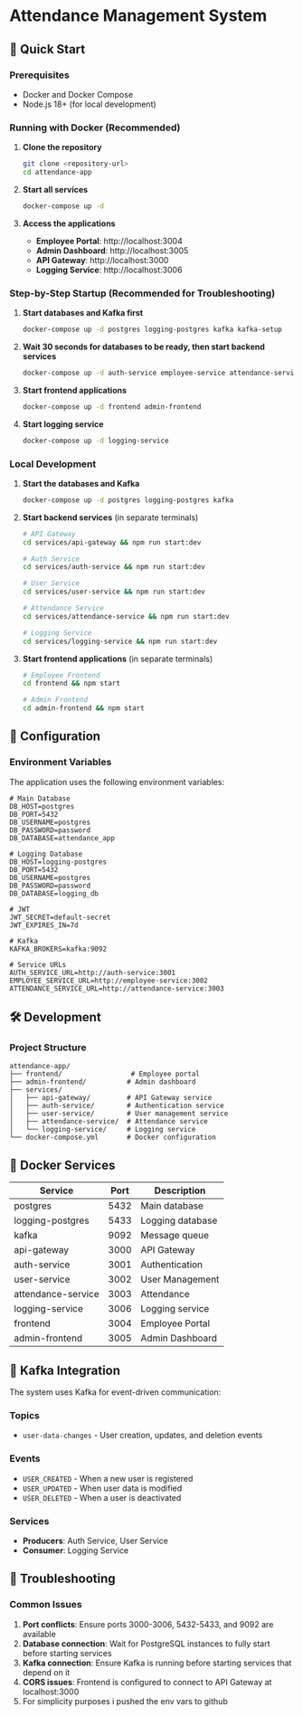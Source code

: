 # Attendance Management System

## 🚀 Quick Start

### Prerequisites

- Docker and Docker Compose
- Node.js 18+ (for local development)

### Running with Docker (Recommended)

1. **Clone the repository**
   ```bash
   git clone <repository-url>
   cd attendance-app
   ```

2. **Start all services**
   ```bash
   docker-compose up -d
   ```

3. **Access the applications**
   - **Employee Portal**: http://localhost:3004
   - **Admin Dashboard**: http://localhost:3005
   - **API Gateway**: http://localhost:3000
   - **Logging Service**: http://localhost:3006

### Step-by-Step Startup (Recommended for Troubleshooting)

1. **Start databases and Kafka first**
   ```bash
   docker-compose up -d postgres logging-postgres kafka kafka-setup
   ```

2. **Wait 30 seconds for databases to be ready, then start backend services**
   ```bash
   docker-compose up -d auth-service employee-service attendance-service api-gateway
   ```

3. **Start frontend applications**
   ```bash
   docker-compose up -d frontend admin-frontend
   ```

4. **Start logging service**
   ```bash
   docker-compose up -d logging-service
   ```

### Local Development

1. **Start the databases and Kafka**
   ```bash
   docker-compose up -d postgres logging-postgres kafka
   ```

2. **Start backend services** (in separate terminals)
   ```bash
   # API Gateway
   cd services/api-gateway && npm run start:dev

   # Auth Service
   cd services/auth-service && npm run start:dev

   # User Service
   cd services/user-service && npm run start:dev

   # Attendance Service
   cd services/attendance-service && npm run start:dev

   # Logging Service
   cd services/logging-service && npm run start:dev
   ```

3. **Start frontend applications** (in separate terminals)
   ```bash
   # Employee Frontend
   cd frontend && npm start

   # Admin Frontend
   cd admin-frontend && npm start
   ```


## 🔧 Configuration

### Environment Variables

The application uses the following environment variables:

```env
# Main Database
DB_HOST=postgres
DB_PORT=5432
DB_USERNAME=postgres
DB_PASSWORD=password
DB_DATABASE=attendance_app

# Logging Database
DB_HOST=logging-postgres
DB_PORT=5432
DB_USERNAME=postgres
DB_PASSWORD=password
DB_DATABASE=logging_db

# JWT
JWT_SECRET=default-secret
JWT_EXPIRES_IN=7d

# Kafka
KAFKA_BROKERS=kafka:9092

# Service URLs
AUTH_SERVICE_URL=http://auth-service:3001
EMPLOYEE_SERVICE_URL=http://employee-service:3002
ATTENDANCE_SERVICE_URL=http://attendance-service:3003
```






## 🛠️ Development

### Project Structure
```
attendance-app/
├── frontend/                 # Employee portal
├── admin-frontend/          # Admin dashboard
├── services/
│   ├── api-gateway/         # API Gateway service
│   ├── auth-service/        # Authentication service
│   ├── user-service/        # User management service
│   ├── attendance-service/  # Attendance service
│   └── logging-service/     # Logging service
└── docker-compose.yml       # Docker configuration
```


## 🐳 Docker Services

| Service | Port | Description |
|---------|------|-------------|
| postgres | 5432 | Main database |
| logging-postgres | 5433 | Logging database |
| kafka | 9092 | Message queue |
| api-gateway | 3000 | API Gateway |
| auth-service | 3001 | Authentication |
| user-service | 3002 | User Management |
| attendance-service | 3003 | Attendance |
| logging-service | 3006 | Logging service |
| frontend | 3004 | Employee Portal |
| admin-frontend | 3005 | Admin Dashboard |

## 🔄 Kafka Integration

The system uses Kafka for event-driven communication:

### Topics
- `user-data-changes` - User creation, updates, and deletion events

### Events
- `USER_CREATED` - When a new user is registered
- `USER_UPDATED` - When user data is modified
- `USER_DELETED` - When a user is deactivated

### Services
- **Producers**: Auth Service, User Service
- **Consumer**: Logging Service

## 🚨 Troubleshooting

### Common Issues

1. **Port conflicts**: Ensure ports 3000-3006, 5432-5433, and 9092 are available
2. **Database connection**: Wait for PostgreSQL instances to fully start before starting services
3. **Kafka connection**: Ensure Kafka is running before starting services that depend on it
4. **CORS issues**: Frontend is configured to connect to API Gateway at localhost:3000
5. For simplicity purposes i pushed the env vars to github

